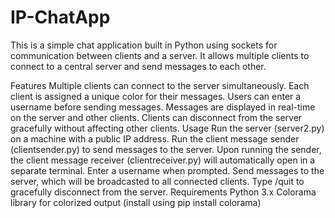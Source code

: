 # IP-ChatApp
This is a simple chat application built in Python using sockets for communication between clients and a server. It allows multiple clients to connect to a central server and send messages to each other.

Features
Multiple clients can connect to the server simultaneously.
Each client is assigned a unique color for their messages.
Users can enter a username before sending messages.
Messages are displayed in real-time on the server and other clients.
Clients can disconnect from the server gracefully without affecting other clients.
Usage
Run the server (server2.py) on a machine with a public IP address.
Run the client message sender (clientsender.py) to send messages to the server. Upon running the sender, the client message receiver (clientreceiver.py) will automatically open in a separate terminal.
Enter a username when prompted.
Send messages to the server, which will be broadcasted to all connected clients.
Type /quit to gracefully disconnect from the server.
Requirements
Python 3.x
Colorama library for colorized output (install using pip install colorama)

